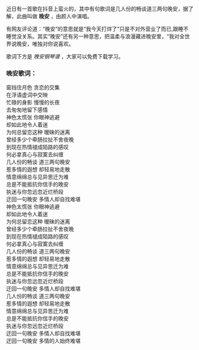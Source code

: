 

近日有一首歌在抖音上蛮火的，其中有句歌词是几人份的畅谈道三两句晚安，据了解，此曲叫做 **晚安** ，由颜人中演唱。

有网友评论道：“晚安”的意思就是“我今天打烊了”只是不对外营业了而已,跟睡不睡觉没关系。其实“晚安”还有另一种意思，把温柔与浪漫藏进晚安里，“我对全世界说晚安，唯独对你说喜欢。  
  
歌词下方是 _晚安钢琴谱_ ，大家可以免费下载学习。

### 晚安歌词：

窗挡住月色 贪恋的交集  
在浮语虚词中交映  
忙碌的身影 慢慢的长夜  
去匆匆地留下感情  
神色太慌张 你眼神逃避  
却如此地令人着迷  
为何总留恋这种 暧昧的迷离  
曾经多少个牵肠拉扯不舍夜晚  
到现在热情褪成陌路的感叹  
何必拿真心与寂寞去纠缠  
几人份的畅谈 道三两句晚安  
惹多情的遐想 却轻易地走散  
情意绵绵总与见异思迁为难  
总是不能抵抗你信手的晚安  
执迷与你忽远忽近烂桥段  
迂回一句晚安 多情人却自找难堪  
神色太慌张 你眼神逃避  
却如此地令人着迷  
为何总留恋这种 暧昧的迷离  
曾经多少个牵肠拉扯不舍夜晚  
到现在热情褪成陌路的感叹  
何必拿真心与寂寞去纠缠  
几人份的畅谈 道三两句晚安  
惹多情的遐想 却轻易地走散  
情意绵绵总与见异思迁为难  
总是不能抵抗你信手的晚安  
执迷与你忽远忽近烂桥段  
迂回一句晚安 多情人却自找难堪  
几人份的畅谈 道三两句晚安  
惹多情的遐想 却轻易地走散  
情意绵绵总与见异思迁为难  
总是不能抵抗你信手的晚安  
执迷与你忽远忽近烂桥段  
迂回一句晚安 多情人却自找难堪  
迂回一句晚安 多情的人始终难堪

